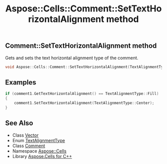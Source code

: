 ﻿---
title: Aspose::Cells::Comment::SetTextHorizontalAlignment method
linktitle: SetTextHorizontalAlignment
second_title: Aspose.Cells for C++ API Reference
description: 'Aspose::Cells::Comment::SetTextHorizontalAlignment method. Gets and sets the text horizontal alignment type of the comment in C++.'
type: docs
weight: 2600
url: /cpp/aspose.cells/comment/settexthorizontalalignment/
---
## Comment::SetTextHorizontalAlignment method


Gets and sets the text horizontal alignment type of the comment.

```cpp
void Aspose::Cells::Comment::SetTextHorizontalAlignment(TextAlignmentType value)
```


## Examples


```cpp
if (comment1.GetTextHorizontalAlignment() == TextAlignmentType::Fill)
{
    comment1.SetTextHorizontalAlignment(TextAlignmentType::Center);
}
```

## See Also

* Class [Vector](../../vector/)
* Enum [TextAlignmentType](../../textalignmenttype/)
* Class [Comment](../)
* Namespace [Aspose::Cells](../../)
* Library [Aspose.Cells for C++](../../../)
